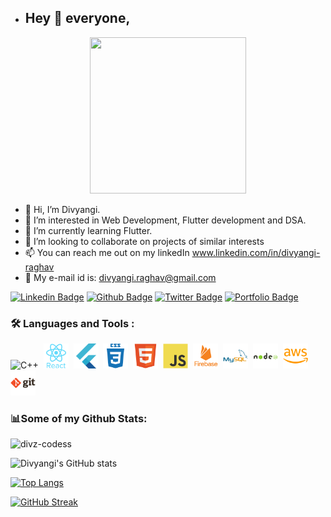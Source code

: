 - ## Hey 👋 everyone,
<div align="center">
  <img src="https://media.giphy.com/media/vLlpbDafjgHystuJ0a/giphy.gif" width="250" height="250"/>
</div>

- 👋 Hi, I’m Divyangi.
- 👀 I’m interested in Web Development, Flutter development and DSA.
- 🌱 I’m currently learning Flutter.
- 💞️ I’m looking to collaborate on projects of similar interests 
- 📫 You can reach me out on my linkedIn www.linkedin.com/in/divyangi-raghav
- 📧 My e-mail id is: divyangi.raghav@gmail.com

<!---
divz-codess/divz-codess is a ✨ special ✨ repository because its `README.md` (this file) appears on your GitHub profile.
You can click the Preview link to take a look at your changes.
--->
[![Linkedin Badge](https://img.shields.io/badge/-divyangiraghav/-0072b1?style=flat&logo=Linkedin&logoColor=white&link=https://www.linkedin.com/in/divyangiraghav//)](https://www.linkedin.com/in/divyangiraghav//) [![Github Badge](https://img.shields.io/badge/-divzcodess-grey?style=flat&logo=github&logoColor=white&link=https://github.com/divzcodess/)](https://www.github.com/divzcodess/) 
[![Twitter Badge](https://img.shields.io/badge/-@DivzzTwt-00acee?style=flat&logo=twitter&logoColor=white&link=https://twitter.com/@DivzzTwt/)](https://www.twitter.com/@DivzzTwt/) [![Portfolio Badge](https://img.shields.io/badge/portfolio-web-hotpink?style=flat&link=https://divyangiraghav.me//)](https://divyangiraghav.me//) 

### :hammer_and_wrench: Languages and Tools :
  <img src="https://cdn.jsdelivr.net/gh/devicons/devicon/icons/cplusplus/cplusplus-original.svg" title="C++" alt="C++" width="40" height="40"/>&nbsp;
  <img src="https://github.com/devicons/devicon/blob/master/icons/react/react-original-wordmark.svg" title="React" alt="React" width="40" height="40"/>&nbsp;
  <img src="https://github.com/devicons/devicon/blob/master/icons/flutter/flutter-original.svg" title="Flutter" alt="Flutter" width="40" height="40"/>&nbsp;
  <img src="https://github.com/devicons/devicon/blob/master/icons/css3/css3-plain-wordmark.svg"  title="CSS3" alt="CSS" width="40" height="40"/>&nbsp;
  <img src="https://github.com/devicons/devicon/blob/master/icons/html5/html5-original.svg" title="HTML5" alt="HTML" width="40" height="40"/>&nbsp;
  <img src="https://github.com/devicons/devicon/blob/master/icons/javascript/javascript-original.svg" title="JavaScript" alt="JavaScript" width="40" height="40"/>&nbsp;
  <img src="https://github.com/devicons/devicon/blob/master/icons/firebase/firebase-plain-wordmark.svg" title="Firebase" alt="Firebase" width="40" height="40"/>&nbsp;
  <img src="https://github.com/devicons/devicon/blob/master/icons/mysql/mysql-original-wordmark.svg" title="MySQL"  alt="MySQL" width="40" height="40"/>&nbsp;
  <img src="https://github.com/devicons/devicon/blob/master/icons/nodejs/nodejs-original-wordmark.svg" title="NodeJS" alt="NodeJS" width="40" height="40"/>&nbsp;
  <img src="https://github.com/devicons/devicon/blob/master/icons/amazonwebservices/amazonwebservices-plain-wordmark.svg" title="AWS" alt="AWS" width="40" height="40"/>&nbsp;
  <img src="https://github.com/devicons/devicon/blob/master/icons/git/git-original-wordmark.svg" title="Git" alt="Git" width="40" height="40"/>
</div>


### 📊Some of my Github Stats:
<p align=left> <img src=https://komarev.com/ghpvc/?username=divz-codess alt=divz-codess /> </p>

![Divyangi's GitHub stats](https://github-readme-stats.vercel.app/api?username=divz-codess&show_icons=true&theme=tokyonight)

[![Top Langs](https://github-readme-stats.vercel.app/api/top-langs/?username=divz-codess&layout=compact&theme=tokyonight)](https://github.com/divz-codess/github-readme-stats)

[![GitHub Streak](https://streak-stats.demolab.com?user=divz-codess&theme=tokyonight)](https://git.io/streak-stats)
